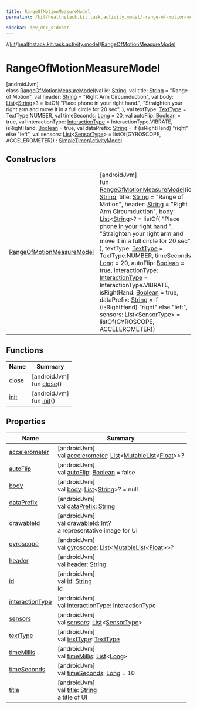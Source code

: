 ```yaml
---
title: RangeOfMotionMeasureModel
permalink: /kit/healthstack.kit.task.activity.model/-range-of-motion-measure-model/index.html

sidebar: dev_doc_sidebar
---
```

//[kit](../../../kit.html)/[healthstack.kit.task.activity.model](../index.html)/[RangeOfMotionMeasureModel](index.html)



# RangeOfMotionMeasureModel



[androidJvm]\
class [RangeOfMotionMeasureModel](index.html)(val id: [String](https://kotlinlang.org/api/latest/jvm/stdlib/kotlin/-string/index.html), val title: [String](https://kotlinlang.org/api/latest/jvm/stdlib/kotlin/-string/index.html) = &quot;Range of Motion&quot;, val header: [String](https://kotlinlang.org/api/latest/jvm/stdlib/kotlin/-string/index.html) = &quot;Right Arm Circumduction&quot;, val body: [List](https://kotlinlang.org/api/latest/jvm/stdlib/kotlin.collections/-list/index.html)&lt;[String](https://kotlinlang.org/api/latest/jvm/stdlib/kotlin/-string/index.html)&gt;? = listOf(
        &quot;Place phone in your right hand.&quot;,
        &quot;Straighten your right arm and move it in a full circle for 20 sec&quot;,
    ), val textType: [TextType](../../healthstack.kit.ui/-text-type/index.html) = TextType.NUMBER, val timeSeconds: [Long](https://kotlinlang.org/api/latest/jvm/stdlib/kotlin/-long/index.html) = 20, val autoFlip: [Boolean](https://kotlinlang.org/api/latest/jvm/stdlib/kotlin/-boolean/index.html) = true, val interactionType: [InteractionType](../../healthstack.kit.ui.util/-interaction-type/index.html) = InteractionType.VIBRATE, isRightHand: [Boolean](https://kotlinlang.org/api/latest/jvm/stdlib/kotlin/-boolean/index.html) = true, val dataPrefix: [String](https://kotlinlang.org/api/latest/jvm/stdlib/kotlin/-string/index.html) = if (isRightHand) &quot;right&quot; else &quot;left&quot;, val sensors: [List](https://kotlinlang.org/api/latest/jvm/stdlib/kotlin.collections/-list/index.html)&lt;[SensorType](../../healthstack.kit.sensor/-sensor-type/index.html)&gt; = listOf(GYROSCOPE, ACCELEROMETER)) : [SimpleTimerActivityModel](../../healthstack.kit.task.activity.model.common/-simple-timer-activity-model/index.html)



## Constructors


| | |
|---|---|
| [RangeOfMotionMeasureModel](-range-of-motion-measure-model.html) | [androidJvm]<br>fun [RangeOfMotionMeasureModel](-range-of-motion-measure-model.html)(id: [String](https://kotlinlang.org/api/latest/jvm/stdlib/kotlin/-string/index.html), title: [String](https://kotlinlang.org/api/latest/jvm/stdlib/kotlin/-string/index.html) = &quot;Range of Motion&quot;, header: [String](https://kotlinlang.org/api/latest/jvm/stdlib/kotlin/-string/index.html) = &quot;Right Arm Circumduction&quot;, body: [List](https://kotlinlang.org/api/latest/jvm/stdlib/kotlin.collections/-list/index.html)&lt;[String](https://kotlinlang.org/api/latest/jvm/stdlib/kotlin/-string/index.html)&gt;? = listOf(         &quot;Place phone in your right hand.&quot;,         &quot;Straighten your right arm and move it in a full circle for 20 sec&quot;,     ), textType: [TextType](../../healthstack.kit.ui/-text-type/index.html) = TextType.NUMBER, timeSeconds: [Long](https://kotlinlang.org/api/latest/jvm/stdlib/kotlin/-long/index.html) = 20, autoFlip: [Boolean](https://kotlinlang.org/api/latest/jvm/stdlib/kotlin/-boolean/index.html) = true, interactionType: [InteractionType](../../healthstack.kit.ui.util/-interaction-type/index.html) = InteractionType.VIBRATE, isRightHand: [Boolean](https://kotlinlang.org/api/latest/jvm/stdlib/kotlin/-boolean/index.html) = true, dataPrefix: [String](https://kotlinlang.org/api/latest/jvm/stdlib/kotlin/-string/index.html) = if (isRightHand) &quot;right&quot; else &quot;left&quot;, sensors: [List](https://kotlinlang.org/api/latest/jvm/stdlib/kotlin.collections/-list/index.html)&lt;[SensorType](../../healthstack.kit.sensor/-sensor-type/index.html)&gt; = listOf(GYROSCOPE, ACCELEROMETER)) |


## Functions


| Name | Summary |
|---|---|
| [close](../../healthstack.kit.task.activity.model.common/-simple-timer-activity-model/close.html) | [androidJvm]<br>fun [close](../../healthstack.kit.task.activity.model.common/-simple-timer-activity-model/close.html)() |
| [init](../../healthstack.kit.task.activity.model.common/-simple-timer-activity-model/init.html) | [androidJvm]<br>fun [init](../../healthstack.kit.task.activity.model.common/-simple-timer-activity-model/init.html)() |


## Properties


| Name | Summary |
|---|---|
| [accelerometer](../../healthstack.kit.task.activity.model.common/-simple-timer-activity-model/accelerometer.html) | [androidJvm]<br>val [accelerometer](../../healthstack.kit.task.activity.model.common/-simple-timer-activity-model/accelerometer.html): [List](https://kotlinlang.org/api/latest/jvm/stdlib/kotlin.collections/-list/index.html)&lt;[MutableList](https://kotlinlang.org/api/latest/jvm/stdlib/kotlin.collections/-mutable-list/index.html)&lt;[Float](https://kotlinlang.org/api/latest/jvm/stdlib/kotlin/-float/index.html)&gt;&gt;? |
| [autoFlip](../../healthstack.kit.task.activity.model.common/-simple-timer-activity-model/auto-flip.html) | [androidJvm]<br>val [autoFlip](../../healthstack.kit.task.activity.model.common/-simple-timer-activity-model/auto-flip.html): [Boolean](https://kotlinlang.org/api/latest/jvm/stdlib/kotlin/-boolean/index.html) = false |
| [body](../../healthstack.kit.task.activity.model.common/-simple-timer-activity-model/body.html) | [androidJvm]<br>val [body](../../healthstack.kit.task.activity.model.common/-simple-timer-activity-model/body.html): [List](https://kotlinlang.org/api/latest/jvm/stdlib/kotlin.collections/-list/index.html)&lt;[String](https://kotlinlang.org/api/latest/jvm/stdlib/kotlin/-string/index.html)&gt;? = null |
| [dataPrefix](../../healthstack.kit.task.activity.model.common/-simple-timer-activity-model/data-prefix.html) | [androidJvm]<br>val [dataPrefix](../../healthstack.kit.task.activity.model.common/-simple-timer-activity-model/data-prefix.html): [String](https://kotlinlang.org/api/latest/jvm/stdlib/kotlin/-string/index.html) |
| [drawableId](../../healthstack.kit.task.base/-step-model/drawable-id.html) | [androidJvm]<br>val [drawableId](../../healthstack.kit.task.base/-step-model/drawable-id.html): [Int](https://kotlinlang.org/api/latest/jvm/stdlib/kotlin/-int/index.html)?<br>a representative image for UI |
| [gyroscope](../../healthstack.kit.task.activity.model.common/-simple-timer-activity-model/gyroscope.html) | [androidJvm]<br>val [gyroscope](../../healthstack.kit.task.activity.model.common/-simple-timer-activity-model/gyroscope.html): [List](https://kotlinlang.org/api/latest/jvm/stdlib/kotlin.collections/-list/index.html)&lt;[MutableList](https://kotlinlang.org/api/latest/jvm/stdlib/kotlin.collections/-mutable-list/index.html)&lt;[Float](https://kotlinlang.org/api/latest/jvm/stdlib/kotlin/-float/index.html)&gt;&gt;? |
| [header](../../healthstack.kit.task.activity.model.common/-simple-timer-activity-model/header.html) | [androidJvm]<br>val [header](../../healthstack.kit.task.activity.model.common/-simple-timer-activity-model/header.html): [String](https://kotlinlang.org/api/latest/jvm/stdlib/kotlin/-string/index.html) |
| [id](../../healthstack.kit.task.base/-step-model/id.html) | [androidJvm]<br>val [id](../../healthstack.kit.task.base/-step-model/id.html): [String](https://kotlinlang.org/api/latest/jvm/stdlib/kotlin/-string/index.html)<br>id |
| [interactionType](../../healthstack.kit.task.activity.model.common/-simple-timer-activity-model/interaction-type.html) | [androidJvm]<br>val [interactionType](../../healthstack.kit.task.activity.model.common/-simple-timer-activity-model/interaction-type.html): [InteractionType](../../healthstack.kit.ui.util/-interaction-type/index.html) |
| [sensors](../../healthstack.kit.task.activity.model.common/-simple-timer-activity-model/sensors.html) | [androidJvm]<br>val [sensors](../../healthstack.kit.task.activity.model.common/-simple-timer-activity-model/sensors.html): [List](https://kotlinlang.org/api/latest/jvm/stdlib/kotlin.collections/-list/index.html)&lt;[SensorType](../../healthstack.kit.sensor/-sensor-type/index.html)&gt; |
| [textType](../../healthstack.kit.task.activity.model.common/-simple-timer-activity-model/text-type.html) | [androidJvm]<br>val [textType](../../healthstack.kit.task.activity.model.common/-simple-timer-activity-model/text-type.html): [TextType](../../healthstack.kit.ui/-text-type/index.html) |
| [timeMillis](../../healthstack.kit.task.activity.model.common/-simple-timer-activity-model/time-millis.html) | [androidJvm]<br>val [timeMillis](../../healthstack.kit.task.activity.model.common/-simple-timer-activity-model/time-millis.html): [List](https://kotlinlang.org/api/latest/jvm/stdlib/kotlin.collections/-list/index.html)&lt;[Long](https://kotlinlang.org/api/latest/jvm/stdlib/kotlin/-long/index.html)&gt; |
| [timeSeconds](../../healthstack.kit.task.activity.model.common/-simple-timer-activity-model/time-seconds.html) | [androidJvm]<br>val [timeSeconds](../../healthstack.kit.task.activity.model.common/-simple-timer-activity-model/time-seconds.html): [Long](https://kotlinlang.org/api/latest/jvm/stdlib/kotlin/-long/index.html) = 10 |
| [title](../../healthstack.kit.task.base/-step-model/title.html) | [androidJvm]<br>val [title](../../healthstack.kit.task.base/-step-model/title.html): [String](https://kotlinlang.org/api/latest/jvm/stdlib/kotlin/-string/index.html)<br>a title of UI |

